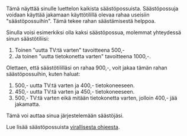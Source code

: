 Tämä näyttää sinulle luettelon kaikista säästöpossuista. Säästöpossuja voidaan käyttää jakamaan käyttötilillä olevaa rahaa useisiin "säästöpossuihin". Tämä tekee rahan säästämisestä helppoa.

Sinulla voisi esimerkiksi olla kaksi säästöpossua, molemmat yhteydessä sinun säästötiliisi:

1. Toinen "uutta TV:tä varten" tavoitteena 500,-
2. Ja toinen "uutta tietokonetta varten" tavoitteena 1000,-.

Olettaen, että säästötililläsi on rahaa 900,-, voit jakaa tämän rahan säästöpossuihin, kuten haluat:

1. 500,- uutta TV:tä varten ja 400,- tietokoneeseen.
2. 450,- uutta TV:tä varten ja 450,- tietokoneeseen.
3. 500,- TV:tä varten eikä mitään tietokonetta varten, jolloin 400,- jää jakamatta.

Tämä voi auttaa sinua järjestelemään säästöjäsi.

Lue lisää säästöpossuista [virallisesta ohjeesta](https://docs.firefly-iii.org/advanced-concepts/piggies).